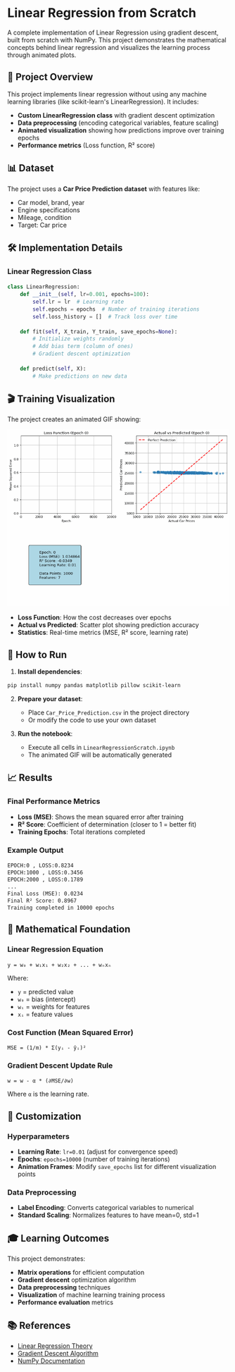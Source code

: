 # Linear Regression from Scratch

A complete implementation of Linear Regression using gradient descent, built from scratch with NumPy. This project demonstrates the mathematical concepts behind linear regression and visualizes the learning process through animated plots.

## 🎯 Project Overview

This project implements linear regression without using any machine learning libraries (like scikit-learn's LinearRegression). It includes:

- **Custom LinearRegression class** with gradient descent optimization
- **Data preprocessing** (encoding categorical variables, feature scaling)
- **Animated visualization** showing how predictions improve over training epochs
- **Performance metrics** (Loss function, R² score)

## 📊 Dataset

The project uses a **Car Price Prediction dataset** with features like:
- Car model, brand, year
- Engine specifications
- Mileage, condition
- Target: Car price

## 🛠️ Implementation Details

### Linear Regression Class
```python
class LinearRegression:
    def __init__(self, lr=0.001, epochs=100):
        self.lr = lr  # Learning rate
        self.epochs = epochs  # Number of training iterations
        self.loss_history = []  # Track loss over time
        
    def fit(self, X_train, Y_train, save_epochs=None):
        # Initialize weights randomly
        # Add bias term (column of ones)
        # Gradient descent optimization
        
    def predict(self, X):
        # Make predictions on new data
```


## 🎬 Training Visualization

The project creates an animated GIF showing:

![Linear Regression Training](linear_regression_training.gif)

- **Loss Function**: How the cost decreases over epochs
- **Actual vs Predicted**: Scatter plot showing prediction accuracy
- **Statistics**: Real-time metrics (MSE, R² score, learning rate)

## 🚀 How to Run

1. **Install dependencies**:
```bash
pip install numpy pandas matplotlib pillow scikit-learn
```

2. **Prepare your dataset**:
   - Place `Car_Price_Prediction.csv` in the project directory
   - Or modify the code to use your own dataset

3. **Run the notebook**:
   - Execute all cells in `LinearRegressionScratch.ipynb`
   - The animated GIF will be automatically generated

## 📈 Results

### Final Performance Metrics
- **Loss (MSE)**: Shows the mean squared error after training
- **R² Score**: Coefficient of determination (closer to 1 = better fit)
- **Training Epochs**: Total iterations completed

### Example Output
```
EPOCH:0 , LOSS:0.8234
EPOCH:1000 , LOSS:0.3456
EPOCH:2000 , LOSS:0.1789
...
Final Loss (MSE): 0.0234
Final R² Score: 0.8967
Training completed in 10000 epochs
```

## 🧮 Mathematical Foundation

### Linear Regression Equation
```
y = w₀ + w₁x₁ + w₂x₂ + ... + wₙxₙ
```
Where:
- `y` = predicted value
- `w₀` = bias (intercept)
- `wᵢ` = weights for features
- `xᵢ` = feature values

### Cost Function (Mean Squared Error)
```
MSE = (1/m) * Σ(yᵢ - ŷᵢ)²
```

### Gradient Descent Update Rule
```
w = w - α * (∂MSE/∂w)
```
Where `α` is the learning rate.

## 🔧 Customization

### Hyperparameters
- **Learning Rate**: `lr=0.01` (adjust for convergence speed)
- **Epochs**: `epochs=10000` (number of training iterations)
- **Animation Frames**: Modify `save_epochs` list for different visualization points

### Data Preprocessing
- **Label Encoding**: Converts categorical variables to numerical
- **Standard Scaling**: Normalizes features to have mean=0, std=1

## 🎓 Learning Outcomes

This project demonstrates:
- **Matrix operations** for efficient computation
- **Gradient descent** optimization algorithm
- **Data preprocessing** techniques
- **Visualization** of machine learning training process
- **Performance evaluation** metrics

## 📚 References

- [Linear Regression Theory](https://en.wikipedia.org/wiki/Linear_regression)
- [Gradient Descent Algorithm](https://en.wikipedia.org/wiki/Gradient_descent)
- [NumPy Documentation](https://numpy.org/doc/)

